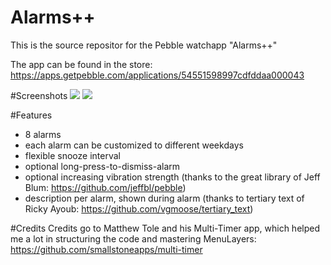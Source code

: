 Alarms++
==============

This is the source repositor for the Pebble watchapp "Alarms++"

The app can be found in the store: https://apps.getpebble.com/applications/54551598997cdfddaa000043

#Screenshots
<img src="https://assets.getpebble.com/api/file/1I7jFToIQn2xdc7YFCiP/convert?cache=true&w=144&h=168&fit="></img>
<img src="https://assets.getpebble.com/api/file/mLDugb9JQjucO6KZHeNa/convert?cache=true&w=144&h=168&fit="></img>

#Features
- 8 alarms
- each alarm can be customized to different weekdays
- flexible snooze interval
- optional long-press-to-dismiss-alarm
- optional increasing vibration strength (thanks to the great library of Jeff Blum: https://github.com/jeffbl/pebble)
- description per alarm, shown during alarm (thanks to tertiary text of Ricky Ayoub: https://github.com/vgmoose/tertiary_text)

#Credits
Credits go to Matthew Tole and his Multi-Timer app, which helped me a lot in structuring the code and mastering MenuLayers: https://github.com/smallstoneapps/multi-timer
